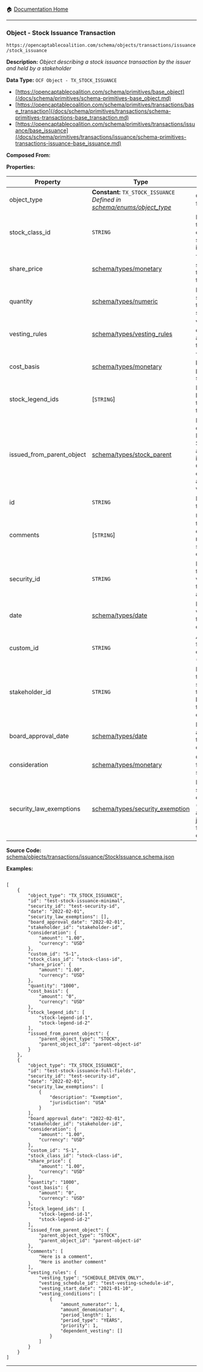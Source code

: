 :house: [Documentation Home](/README.md)

---

### Object - Stock Issuance Transaction

`https://opencaptablecoalition.com/schema/objects/transactions/issuance/stock_issuance`

**Description:** _Object describing a stock issuance transaction by the issuer and held by a stakeholder_

**Data Type:** `OCF Object - TX_STOCK_ISSUANCE`

- [https://opencaptablecoalition.com/schema/primitives/base_object](/docs/schema/primitives/schema-primitives-base_object.md)
- [https://opencaptablecoalition.com/schema/primitives/transactions/base_transaction](/docs/schema/primitives/transactions/schema-primitives-transactions-base_transaction.md)
- [https://opencaptablecoalition.com/schema/primitives/transactions/issuance/base_issuance](/docs/schema/primitives/transactions/issuance/schema-primitives-transactions-issuance-base_issuance.md)

**Composed From:**

**Properties:**

| Property                  | Type                                                                                                                          | Description                                                                                                               | Required   |
| ------------------------- | ----------------------------------------------------------------------------------------------------------------------------- | ------------------------------------------------------------------------------------------------------------------------- | ---------- |
| object_type               | **Constant:** `TX_STOCK_ISSUANCE`</br>_Defined in [schema/enums/object_type](/docs/schema/enums/schema-enums-object_type.md)_ | Object type field                                                                                                         | `REQUIRED` |
| stock_class_id            | `STRING`                                                                                                                      | Identifier of the stock class for this stock issuance                                                                     | `REQUIRED` |
| share_price               | [schema/types/monetary](/docs/schema/types/schema-types-monetary.md)                                                          | The price per share paid for the stock by the holder                                                                      | `REQUIRED` |
| quantity                  | [schema/types/numeric](/docs/schema/types/schema-types-numeric.md)                                                            | Number of shares issued to the stakeholder                                                                                | `REQUIRED` |
| vesting_rules             | [schema/types/vesting_rules](/docs/schema/types/schema-types-vesting_rules.md)                                                | Vesting conditions applicable to this stock                                                                               | -          |
| cost_basis                | [schema/types/monetary](/docs/schema/types/schema-types-monetary.md)                                                          | The cost basis for this particular stock                                                                                  | `REQUIRED` |
| stock_legend_ids          | [`STRING`]</br>                                                                                                               | List of stock legend ids that apply to this stock                                                                         | `REQUIRED` |
| issued_from_parent_object | [schema/types/stock_parent](/docs/schema/types/schema-types-stock_parent.md)                                                  | Did this stock come from a Plan, a StockClass, another Stock issuance, a Convertible or a Warrant, and, if so, which one? | `REQUIRED` |
| id                        | `STRING`                                                                                                                      | Identifier for the object                                                                                                 | `REQUIRED` |
| comments                  | [`STRING`]</br>                                                                                                               | Unstructured text comments related to and stored for the object                                                           | -          |
| security_id               | `STRING`                                                                                                                      | Identifier for the security which the transaction applies to                                                              | `REQUIRED` |
| date                      | [schema/types/date](/docs/schema/types/schema-types-date.md)                                                                  | Date on which the transaction occurred                                                                                    | `REQUIRED` |
| custom_id                 | `STRING`                                                                                                                      | A custom ID for this convertible (e.g. CN-1.)                                                                             | `REQUIRED` |
| stakeholder_id            | `STRING`                                                                                                                      | Identifier for the stakeholder that holds legal title to this convertible                                                 | `REQUIRED` |
| board_approval_date       | [schema/types/date](/docs/schema/types/schema-types-date.md)                                                                  | Date of board approval for the convertible                                                                                | `REQUIRED` |
| consideration             | [schema/types/monetary](/docs/schema/types/schema-types-monetary.md)                                                          | Consideration for the security                                                                                            | `REQUIRED` |
| security_law_exemptions   | [schema/types/security_exemption](/docs/schema/types/schema-types-security_exemption.md)                                      | List of security law exemptions (and applicable jurisdictions) for this convertible                                       | `REQUIRED` |

**Source Code:** [schema/objects/transactions/issuance/StockIssuance.schema.json](/schema/objects/transactions/issuance/StockIssuance.schema.json)

**Examples:**

```

[
    {
        "object_type": "TX_STOCK_ISSUANCE",
        "id": "test-stock-issuance-minimal",
        "security_id": "test-security-id",
        "date": "2022-02-01",
        "security_law_exemptions": [],
        "board_approval_date": "2022-02-01",
        "stakeholder_id": "stakeholder-id",
        "consideration": {
            "amount": "1.00",
            "currency": "USD"
        },
        "custom_id": "S-1",
        "stock_class_id": "stock-class-id",
        "share_price": {
            "amount": "1.00",
            "currency": "USD"
        },
        "quantity": "1000",
        "cost_basis": {
            "amount": "0",
            "currency": "USD"
        },
        "stock_legend_ids": [
            "stock-legend-id-1",
            "stock-legend-id-2"
        ],
        "issued_from_parent_object": {
            "parent_object_type": "STOCK",
            "parent_object_id": "parent-object-id"
        }
    },
    {
        "object_type": "TX_STOCK_ISSUANCE",
        "id": "test-stock-issuance-full-fields",
        "security_id": "test-security-id",
        "date": "2022-02-01",
        "security_law_exemptions": [
            {
                "description": "Exemption",
                "jurisdiction": "USA"
            }
        ],
        "board_approval_date": "2022-02-01",
        "stakeholder_id": "stakeholder-id",
        "consideration": {
            "amount": "1.00",
            "currency": "USD"
        },
        "custom_id": "S-1",
        "stock_class_id": "stock-class-id",
        "share_price": {
            "amount": "1.00",
            "currency": "USD"
        },
        "quantity": "1000",
        "cost_basis": {
            "amount": "0",
            "currency": "USD"
        },
        "stock_legend_ids": [
            "stock-legend-id-1",
            "stock-legend-id-2"
        ],
        "issued_from_parent_object": {
            "parent_object_type": "STOCK",
            "parent_object_id": "parent-object-id"
        },
        "comments": [
            "Here is a comment",
            "Here is another comment"
        ],
        "vesting_rules": {
            "vesting_type": "SCHEDULE_DRIVEN_ONLY",
            "vesting_schedule_id": "test-vesting-schedule-id",
            "vesting_start_date": "2021-01-10",
            "vesting_conditions": [
                {
                    "amount_numerator": 1,
                    "amount_denominator": 4,
                    "period_length": 1,
                    "period_type": "YEARS",
                    "priority": 1,
                    "dependent_vesting": []
                }
            ]
        }
    }
]

```

---
